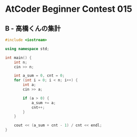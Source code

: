 # AtCoder Beginner Contest 015
## B - 高橋くんの集計
```cpp
#include <iostream>

using namespace std;

int main() {
    int n;
    cin >> n;

    int a_sum = 0, cnt = 0;
    for (int i = 0; i < n; i++) {
        int a;
        cin >> a;

        if (a > 0) {
            a_sum += a;
            cnt++;
        }
    }

    cout << (a_sum + cnt - 1) / cnt << endl;
}
```
